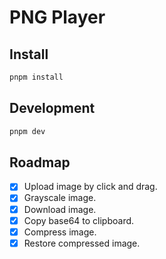 # PNG Player

## Install

```bash
pnpm install
```

## Development

```bash
pnpm dev
```

## Roadmap

- [x] Upload image by click and drag.
- [x] Grayscale image.
- [x] Download image.
- [x] Copy base64 to clipboard.
- [x] Compress image.
- [x] Restore compressed image.
